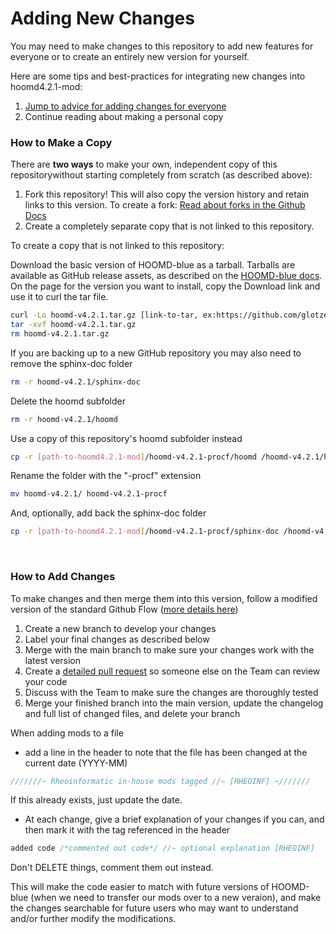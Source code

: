 # Adding New Changes 

You may need to make changes to this repository to add new features for everyone or to create an entirely new version for yourself.

Here are some tips and best-practices for integrating new changes into hoomd4.2.1-mod:

1. [Jump to advice for adding changes for everyone](/admin/adding-changes.md#how-to-add-changes)
2. Continue reading about making a personal copy

### How to Make a Copy

There are **two ways** to make your own, independent copy of this repositorywithout starting completely from scratch (as described above): 

1. Fork this repository! This will also copy the version history and retain links to this version. To create a fork: [Read about forks in the Github Docs](https://docs.github.com/en/get-started/quickstart/fork-a-repo)
2. Create a completely separate copy that is not linked to this repository. 

To create a copy that is not linked to this repository:

Download the basic version of HOOMD-blue as a tarball. Tarballs are available as GitHub release assets, as described on the [HOOMD-blue docs](https://hoomd-blue.readthedocs.io/en/stable/building.html#obtain-the-source). On the page for the version you want to install, copy the Download link and use it to curl the tar file.
```bash
curl -Lo hoomd-v4.2.1.tar.gz [link-to-tar, ex:https://github.com/glotzerlab/hoomd-blue/releases/download/v4.2.1/hoomd-v4.2.1.tar.gz]
tar -xvf hoomd-v4.2.1.tar.gz
rm hoomd-v4.2.1.tar.gz
```
If you are backing up to a new GitHub repository you may also need to remove the sphinx-doc folder
```bash
rm -r hoomd-v4.2.1/sphinx-doc
```
Delete the hoomd subfolder
```bash
rm -r hoomd-v4.2.1/hoomd
```
Use a copy of this repository's hoomd subfolder instead
```bash
cp -r [path-to-hoomd4.2.1-mod]/hoomd-v4.2.1-procf/hoomd /hoomd-v4.2.1/hoomd
```
Rename the folder with the "-procf" extension
```bash
mv hoomd-v4.2.1/ hoomd-v4.2.1-procf
```
And, optionally, add back the sphinx-doc folder
```bash
cp -r [path-to-hoomd4.2.1-mod]/hoomd-v4.2.1-procf/sphinx-doc /hoomd-v4.2.1-procf/sphinx-doc
```
<br>

### How to Add Changes

To make changes and then merge them into this version, follow a modified version of the standard Github Flow ([more details here](https://docs.github.com/en/get-started/using-github/github-flow#following-github-flow))

1. Create a new branch to develop your changes
2. Label your final changes as described below
3. Merge with the main branch to make sure your changes work with the latest version
4. Create a [detailed pull request](/admin/pull-request-template.md) so someone else on the Team can review your code
5. Discuss with the Team to make sure the changes are thoroughly tested
6. Merge your finished branch into the main version, update the changelog and full list of changed files, and delete your branch

When adding mods to a file
- add a line in the header to note that the file has been changed at the current date (YYYY-MM)<br>
```C
///////~ Rheoinformatic in-house mods tagged //~ [RHEOINF] ~///////
```
If this already exists, just update the date.

- At each change, give a brief explanation of your changes if you can, and then mark it with the tag referenced in the header
```C
added code /*commented out code*/ //~ optional explanation [RHEOINF]
```
Don't DELETE things, comment them out instead.

This will make the code easier to match with future versions of HOOMD-blue (when we need to transfer our mods over to a new veraion), and make the changes searchable for future users who may want to understand and/or further modify the modifications.
